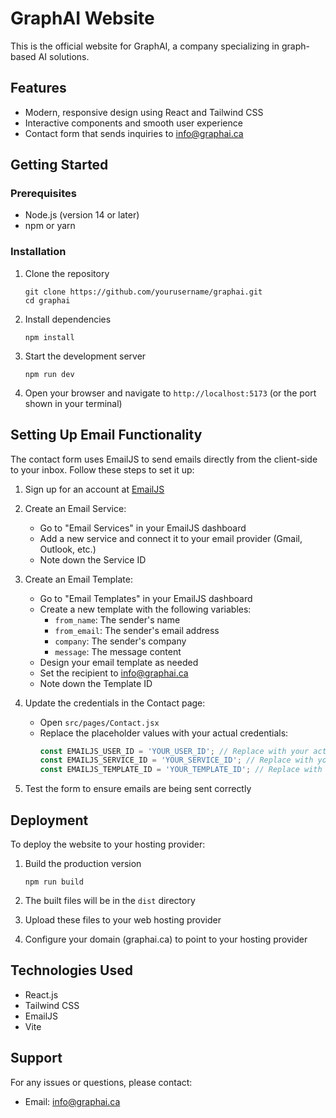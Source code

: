 # GraphAI Website

This is the official website for GraphAI, a company specializing in graph-based AI solutions.

## Features

- Modern, responsive design using React and Tailwind CSS
- Interactive components and smooth user experience
- Contact form that sends inquiries to info@graphai.ca

## Getting Started

### Prerequisites

- Node.js (version 14 or later)
- npm or yarn

### Installation

1. Clone the repository
   ```
   git clone https://github.com/yourusername/graphai.git
   cd graphai
   ```

2. Install dependencies
   ```
   npm install
   ```

3. Start the development server
   ```
   npm run dev
   ```

4. Open your browser and navigate to `http://localhost:5173` (or the port shown in your terminal)

## Setting Up Email Functionality

The contact form uses EmailJS to send emails directly from the client-side to your inbox. Follow these steps to set it up:

1. Sign up for an account at [EmailJS](https://www.emailjs.com/)

2. Create an Email Service:
   - Go to "Email Services" in your EmailJS dashboard
   - Add a new service and connect it to your email provider (Gmail, Outlook, etc.)
   - Note down the Service ID

3. Create an Email Template:
   - Go to "Email Templates" in your EmailJS dashboard
   - Create a new template with the following variables:
     - `from_name`: The sender's name
     - `from_email`: The sender's email address
     - `company`: The sender's company
     - `message`: The message content
   - Design your email template as needed
   - Set the recipient to info@graphai.ca
   - Note down the Template ID

4. Update the credentials in the Contact page:
   - Open `src/pages/Contact.jsx`
   - Replace the placeholder values with your actual credentials:
     ```jsx
     const EMAILJS_USER_ID = 'YOUR_USER_ID'; // Replace with your actual EmailJS user ID
     const EMAILJS_SERVICE_ID = 'YOUR_SERVICE_ID'; // Replace with your actual EmailJS service ID
     const EMAILJS_TEMPLATE_ID = 'YOUR_TEMPLATE_ID'; // Replace with your actual EmailJS template ID
     ```

5. Test the form to ensure emails are being sent correctly

## Deployment

To deploy the website to your hosting provider:

1. Build the production version
   ```
   npm run build
   ```

2. The built files will be in the `dist` directory

3. Upload these files to your web hosting provider

4. Configure your domain (graphai.ca) to point to your hosting provider

## Technologies Used

- React.js
- Tailwind CSS
- EmailJS
- Vite

## Support

For any issues or questions, please contact:
- Email: info@graphai.ca
